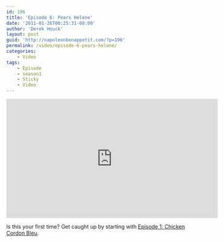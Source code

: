 ```yaml
---
id: 196
title: 'Episode 6: Pears Helene'
date: '2011-01-26T00:25:31-08:00'
author: 'Derek Houck'
layout: post
guid: 'http://napoleonbonappetit.com/?p=196'
permalink: /video/episode-6-pears-helene/
categories:
    - Video
tags:
    - Episode
    - season1
    - Sticky
    - Video
---
```


<iframe allowfullscreen="" frameborder="0" height="315" loading="lazy" src="http://www.youtube.com/embed/oEur6q-zIKQ?rel=0" width="560"></iframe>

Is this your first time? Get caught up by starting with [Episode 1: Chicken Cordon Bleu](/video/episode-1-chicken-cordon-bleu/).